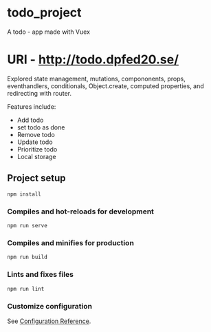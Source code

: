 # todo_project
A todo - app made with Vuex

# URl - http://todo.dpfed20.se/

Explored state management, mutations, compononents, props,
eventhandlers, conditionals, Object.create, computed properties,
and redirecting with router.

Features include: 
 - Add todo
 - set todo as done
 - Remove todo 
 - Update todo
 - Prioritize todo
 - Local storage

## Project setup
```
npm install
```

### Compiles and hot-reloads for development
```
npm run serve
```

### Compiles and minifies for production
```
npm run build
```

### Lints and fixes files
```
npm run lint
```

### Customize configuration
See [Configuration Reference](https://cli.vuejs.org/config/).
